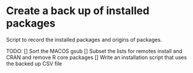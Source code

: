 # Create a back up of installed packages

Script to record the installed packages and origins of packages.

TODO:
[] Sort the MACOS gsub
[] Subset the lists for remotes install and CRAN and remove R core packages
[] Write an installation script that uses the backed up CSV file
